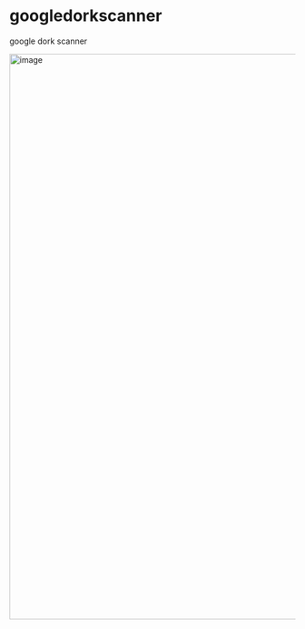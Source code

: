 # googledorkscanner
google dork scanner 

<img width="1071" height="994" alt="image" src="https://github.com/user-attachments/assets/bdc4841a-7139-44db-9184-23b3062f4232" />

